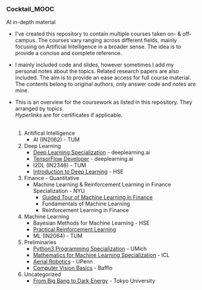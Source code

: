 ### Cocktail_MOOC
AI in-depth material

* I've created this repository to contain multiple courses taken on- & off- campus.
The courses vary ranging across different fields,
mainly focusing on Artificial Intelligence in a broader sense.
The idea is to provide a concise and complete reference.

* I mainly included code and slides, however sometimes I add my personal notes about
the topics. Related research papers are also included. The aim is to provide an ease access for full course material. 
The contents belong to original authors, only answer code and notes are mine.
  
* This is an overview for the coursework as listed in this repository. They arranged by topics.<br>
*Hyperlinks* are for certificates if applicable.<br><br>
  
    1. Aritifical Intelligence
        + AI (IN2062) - TUM
    2. Deep Learning
        + [Deep Learning Specialization](https://www.coursera.org/account/accomplishments/specialization/certificate/UU7YPUS2FUCL) - deeplearning.ai<br>
        + [TensorFlow Developer](https://www.coursera.org/account/accomplishments/specialization/certificate/EK5Q8S7TP4ZD) - deeplearning.ai
        + I2DL (IN2346) - TUM
        + [Introduction to Deep Learning](https://www.coursera.org/account/accomplishments/certificate/AXNZG8HUSLGL) - HSE
    3. Finance - Quantitative
        + Machine Learning & Reinforcement Learning in Finance Specialization - NYU
            + [Guided Tour of Machine Learning in Finance](https://www.coursera.org/account/accomplishments/certificate/3EMSN5EZ37EG)
            + Fundamentals of Machine Learning
            + Reinforcement Learning in Finance
    4. Machine Learning
        + Bayesian Methods for Machine Learning - HSE
        + [Practical Reinforcement Learning](https://www.coursera.org/account/accomplishments/certificate/QYE6W8S3EM7H)
        + ML (IN2064) - TUM
    5. Preliminaries
        + [Python3 Programming Specialization](https://www.coursera.org/account/accomplishments/specialization/certificate/SQ2UMK99Z8E4) - UMich
        + [Mathematics for Machine Learning Specialization]() - ICL
        + [Aerial Robotics](https://www.coursera.org/account/accomplishments/certificate/KQF9XTUWNYPE) - UPenn
        + [Computer Vision Basics](https://www.coursera.org/account/accomplishments/certificate/6Z8PVV6AEANE) - Bafflo
    6. Uncategorized
        + [From Big Bang to Dark Energy](https://www.coursera.org/account/accomplishments/certificate/TDHAA7PDHNTA) - Tokyo University
